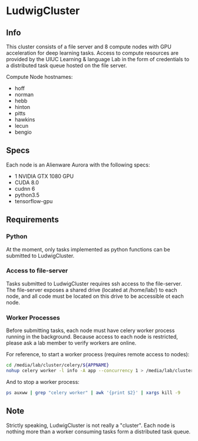 # LudwigCluster

## Info

This cluster consists of a file server and 8 compute nodes with GPU acceleration for deep learning tasks.
Access to compute resources are provided by the UIUC Learning & language Lab in the form of credentials to a distributed task queue hosted on the file server.

Compute Node hostnames:
* hoff
* norman
* hebb
* hinton
* pitts
* hawkins
* lecun
* bengio

## Specs

Each node is an Alienware Aurora with the following specs:
* 1 NVIDIA GTX 1080 GPU
* CUDA 8.0
* cudnn 6
* python3.5
* tensorflow-gpu


## Requirements

### Python
At the moment, only tasks implemented as python functions can be submitted to LudwigCluster.

### Access to file-server
Tasks submitted to LudwigCluster requires ssh access to the file-server. 
The file-server exposes a shared drive (located at /home/lab/) to each node, and all code must be located on this drive to be accessible ot each node.

### Worker Processes
Before submitting tasks, each node must have celery worker process running in the background.
Because access to each node is restricted, please ask a lab member to verify workers are online.

For reference, to start a worker process (requires remote access to nodes):
```bash
cd /media/lab/cluster/celery/${APPNAME}
nohup celery worker -l info -A app --concurrency 1 > /media/lab/cluster/logs/${APPNAME}/$(hostname)_log.txt 2>&1 &
```

And to stop a worker process:
```bash
ps auxww | grep "celery worker" | awk '{print $2}' | xargs kill -9
```

## Note

Strictly speaking, LudwigCluster is not really a "cluster". 
Each node is nothing more than a worker consuming tasks form a distributed task queue.